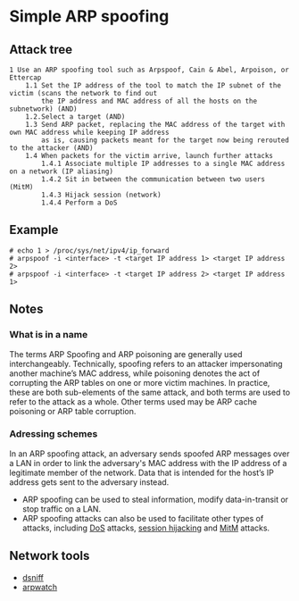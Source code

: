 # Simple ARP spoofing

## Attack tree

```text
1 Use an ARP spoofing tool such as Arpspoof, Cain & Abel, Arpoison, or Ettercap
    1.1 Set the IP address of the tool to match the IP subnet of the victim (scans the network to find out 
        the IP address and MAC address of all the hosts on the subnetwork) (AND)
    1.2.Select a target (AND)
    1.3 Send ARP packet, replacing the MAC address of the target with own MAC address while keeping IP address 
        as is, causing packets meant for the target now being rerouted to the attacker (AND)
    1.4 When packets for the victim arrive, launch further attacks
        1.4.1 Associate multiple IP addresses to a single MAC address on a network (IP aliasing)
        1.4.2 Sit in between the communication between two users (MitM)
        1.4.3 Hijack session (network)
        1.4.4 Perform a DoS
```

## Example

```text
# echo 1 > /proc/sys/net/ipv4/ip_forward
# arpspoof -i <interface> -t <target IP address 1> <target IP address 2>
# arpspoof -i <interface> -t <target IP address 2> <target IP address 1>
```

## Notes

### What is in a name

The terms ARP Spoofing and ARP poisoning are generally used interchangeably. Technically, 
spoofing refers to an attacker impersonating another machine’s MAC address, while poisoning denotes the act of 
corrupting the ARP tables on one or more victim machines. In practice, these are both sub-elements of the same attack, 
and both terms are used to refer to the attack as a whole. Other terms used may be ARP cache poisoning or 
ARP table corruption.

### Adressing schemes

In an ARP spoofing attack, an adversary sends spoofed ARP messages over a LAN in order to link the adversary's MAC address with the IP address of a legitimate member of the network. Data that is intended for the host’s IP address gets sent to the adversary instead.
* ARP spoofing can be used to steal information, modify data-in-transit or stop traffic on a LAN.
* ARP spoofing attacks can also be used to facilitate other types of attacks, including [DoS](../box/dos.md) attacks, [session hijacking](../tcp-ip/hijack-session.md) and [MitM](../box/mitm.md) attacks.

## Network tools
* [dsniff](https://www.monkey.org/~dugsong/dsniff/)
* [arpwatch](https://ee.lbl.gov/)


